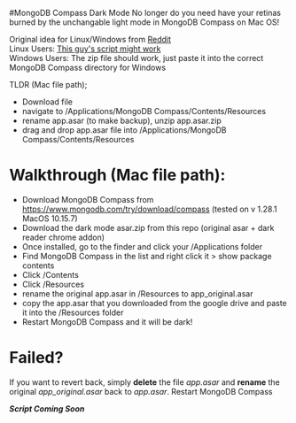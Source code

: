 #MongoDB Compass Dark Mode
No longer do you need have your retinas burned by the unchangable light mode in MongoDB Compass on Mac OS!

Original idea for Linux/Windows from [Reddit](https://www.reddit.com/r/mongodb/comments/mj1zr0/successfully_achieved_darkmode_for_mongodb_compass/) \
Linux Users: [This guy's script might work](https://github.com/Pragalbha-Patil/mongodb-compass-dark-mode) \
Windows Users: The zip file should work, just paste it into the correct MongoDB Compass directory for Windows

TLDR (Mac file path); 
* Download file 
* navigate to /Applications/MongoDB Compass/Contents/Resources 
* rename app.asar (to make backup), unzip app.asar.zip 
* drag and drop app.asar file into /Applications/MongoDB Compass/Contents/Resources 

# Walkthrough (Mac file path):

* Download MongoDB Compass from https://www.mongodb.com/try/download/compass (tested on v 1.28.1 MacOS 10.15.7)
* Download the dark mode asar.zip from this repo (original asar + dark reader chrome addon)
* Once installed, go to the finder and click your /Applications folder
* Find MongoDB Compass in the list and right click it > show package contents
* Click /Contents
* Click /Resources
* rename the original app.asar in /Resources to app_original.asar
* copy the app.asar that you downloaded from the google drive and paste it into the /Resources folder
* Restart MongoDB Compass and it will be dark!

# Failed?
If you want to revert back, simply **delete** the file _app.asar_ and **rename** the original _app_original.asar_ back to _app.asar_.
Restart MongoDB Compass

__*Script Coming Soon*__
